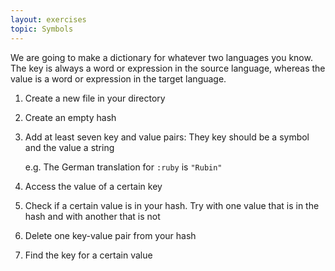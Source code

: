 ```yaml
---
layout: exercises
topic: Symbols
---
```


We are going to make a dictionary for whatever two languages you know. The key is always a word or expression in the source language, whereas the value is a word or expression in the target language.

1. Create a new file in your directory

2. Create an empty hash

3. Add at least seven key and value pairs: They key should be a symbol and the value a string­

    e.g. The German translation for `:ruby` is `"Rubin"`

4. Access the value of a certain key

5. Check if a certain value is in your hash. Try with one value that is in the hash and with another that is not

6. Delete one key-­value pair from your hash

7. Find the key for a certain value

